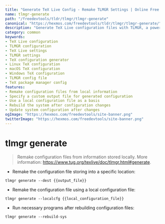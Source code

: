 ```yaml
---
title: "Generate TeX Live Config - Remake TLMGR Settings | Online Free DevTools by Hexmos"
name: tlmgr-generate
path: "/freedevtools/tldr/tlmgr/tlmgr-generate"
canonical: "https://hexmos.com/freedevtools/tldr/tlmgr/tlmgr-generate/"
description: "Generate TeX Live configuration files with TLMGR, a powerful package manager. Remake settings and system files locally. Free online tool, no registration required."
category: common
keywords:
- TeX Live configuration
- TLMGR configuration
- TeX Live settings
- TLMGR settings
- TeX configuration generator
- Linux TeX configuration
- macOS TeX configuration
- Windows TeX configuration
- TLMGR config file
- TeX package manager config
features:
- Remake configuration files from local information
- Specify a custom output file for generated configuration
- Use a local configuration file as a basis
- Rebuild the system after configuration changes
- Update system configuration after changes
ogImage: "https://hexmos.com/freedevtools/site-banner.png"
twitterImage: "https://hexmos.com/freedevtools/site-banner.png"
---
```


# tlmgr generate

> Remake configuration files from information stored locally.
> More information: <https://www.tug.org/texlive/doc/tlmgr.html#generate>.

- Remake the configuration file storing into a specific location:

`tlmgr generate --dest {{output_file}}`

- Remake the configuration file using a local configuration file:

`tlmgr generate --localcfg {{local_configuration_file}}`

- Run necessary programs after rebuilding configuration files:

`tlmgr generate --rebuild-sys`
